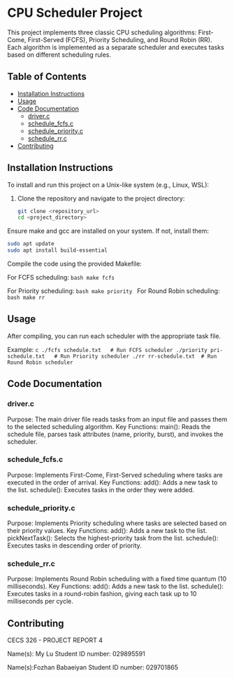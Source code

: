 # CPU Scheduler Project

This project implements three classic CPU scheduling algorithms: First-Come, First-Served (FCFS), Priority Scheduling, and Round Robin (RR). Each algorithm is implemented as a separate scheduler and executes tasks based on different scheduling rules.

## Table of Contents
- [Installation Instructions](#installation-instructions)
- [Usage](#usage)
- [Code Documentation](#code-documentation)
  - [driver.c](#driverc)
  - [schedule_fcfs.c](#schedule_fcfsc)
  - [schedule_priority.c](#schedule_priorityc)
  - [schedule_rr.c](#schedule_rrc)
- [Contributing](#contributing)


## Installation Instructions

To install and run this project on a Unix-like system (e.g., Linux, WSL):

1. Clone the repository and navigate to the project directory:

   ```bash
   git clone <repository_url>
   cd <project_directory>
   ```
Ensure make and gcc are installed on your system. If not, install them:
```bash
sudo apt update
sudo apt install build-essential
```
Compile the code using the provided Makefile:

For FCFS scheduling:
    ```bash
    make fcfs
    ```

For Priority scheduling:
    ```bash
    make priority
    ```
For Round Robin scheduling:
    ```bash
    make rr
    ```
## Usage
After compiling, you can run each scheduler with the appropriate task file.

Example:
    ```c
    ./fcfs schedule.txt   # Run FCFS scheduler
    ./priority pri-schedule.txt   # Run Priority scheduler
    ./rr rr-schedule.txt  # Run Round Robin scheduler
    ```

## Code Documentation

### driver.c
Purpose: The main driver file reads tasks from an input file and passes them to the selected scheduling algorithm.
Key Functions:
main(): Reads the schedule file, parses task attributes (name, priority, burst), and invokes the scheduler.

### schedule_fcfs.c
Purpose: Implements First-Come, First-Served scheduling where tasks are executed in the order of arrival.
Key Functions:
add(): Adds a new task to the list.
schedule(): Executes tasks in the order they were added.

### schedule_priority.c
Purpose: Implements Priority scheduling where tasks are selected based on their priority values.
Key Functions:
add(): Adds a new task to the list.
pickNextTask(): Selects the highest-priority task from the list.
schedule(): Executes tasks in descending order of priority.

### schedule_rr.c
Purpose: Implements Round Robin scheduling with a fixed time quantum (10 milliseconds).
Key Functions:
add(): Adds a new task to the list.
schedule(): Executes tasks in a round-robin fashion, giving each task up to 10 milliseconds per cycle.

## Contributing
CECS 326 - PROJECT REPORT 4

Name(s): My Lu						Student ID number: 029895591

Name(s):Fozhan Babaeiyan 			Student ID number: 029701865 

